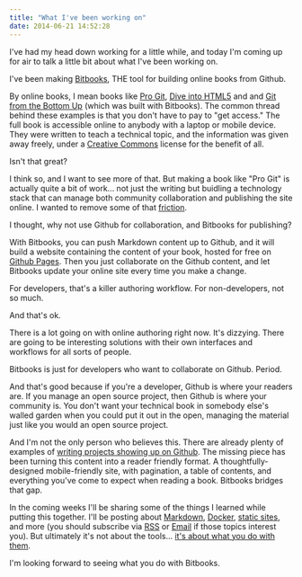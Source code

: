 ```yaml
---
title: "What I've been working on"
date: 2014-06-21 14:52:28
---
```


I've had my head down working for a little while, and today I'm coming up for air to talk a little bit about what I've been working on.

I've been making [Bitbooks][1], THE tool for building online books from Github.

 [1]: https://web.archive.org/web/20150915034729/http://bitbooks.cc/

By online books, I mean books like [Pro Git][2], [Dive into HTML5][3] and and [Git from the Bottom Up][4] (which was built with Bitbooks). The common thread behind these examples is that you don't have to pay to "get access." The full book is accessible online to anybody with a laptop or mobile device. They were written to teach a technical topic, and the information was given away freely, under a [Creative Commons][5] license for the benefit of all.

 [2]: http://git-scm.com/book
 [3]: http://diveintohtml5.info/
 [4]: https://jwiegley.github.io/git-from-the-bottom-up/
 [5]: http://creativecommons.org/

Isn't that great?

I think so, and I want to see more of that. But making a book like "Pro Git" is actually quite a bit of work... not just the writing but buidling a technology stack that can manage both community collaboration and publishing the site online. I wanted to remove some of that [friction][6]. 

 [6]: {{site.url}}/2013/07/16/friction-is-a-tool

I thought, why not use Github for collaboration, and Bitbooks for publishing?

With Bitbooks, you can push Markdown content up to Github, and it will build a website containing the content of your book, hosted for free on [Github Pages][7]. Then you just collaborate on the Github content, and let Bitbooks update your online site every time you make a change.

 [7]: https://pages.github.com/

For developers, that's a killer authoring workflow. For non-developers, not so much.

And that's ok.

There is a lot going on with online authoring right now. It's dizzying. There are going to be interesting solutions with their own interfaces and workflows for all sorts of people.

Bitbooks is just for developers who want to collaborate on Github. Period.

And that's good because if you're a developer, Github is where your readers are. If you manage an open source project, then Github is where your community is. You don't want your technical book in somebody else's walled garden when you could put it out in the open, managing the material just like you would an open source project.

And I'm not the only person who believes this. There are already plenty of examples of [writing projects showing up on Github][8]. The missing piece has been turning this content into a reader friendly format. A thoughtfully-designed mobile-friendly site, with pagination, a table of contents, and everything you've come to expect when reading a book. Bitbooks bridges that gap.

 [8]: https://github.com/showcases/writing

In the coming weeks I'll be sharing some of the things I learned while putting this together. I'll be posting about [Markdown][9], [Docker][10], [static sites][11], and more (you should subscribe via [RSS][12] or [Email][13] if those topics interest you). But ultimately it's not about the tools... [it's about what you do with them][14].

 [9]: http://daringfireball.net/projects/markdown/
 [10]: http://www.docker.com/
 [11]: http://www.staticgen.com/
 [12]: /rss.xml
 [13]: https://eepurl.com/dcTne5
 [14]: http://sethgodin.typepad.com/seths_blog/2014/06/micro-marketing-and-the-called-bluff.html

I'm looking forward to seeing what you do with Bitbooks.
